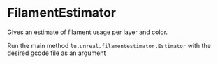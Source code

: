 # FilamentEstimator
Gives an estimate of filament usage per layer and color.

Run the main method `lu.unreal.filamentestimator.Estimator` with the desired gcode file as an argument
